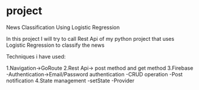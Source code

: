 # project

News Classification Using Logistic Regression

In this project I will try to call Rest Api of my python project that uses Logistic Regression to classify the news

Techniques i have used:

1.Navigation->GoRoute
2.Rest Api-> post method and get method
3.Firebase
    -Authentication->Email/Password authentication
    -CRUD operation
    -Post notification
4.State management
    -setState
    -Provider
